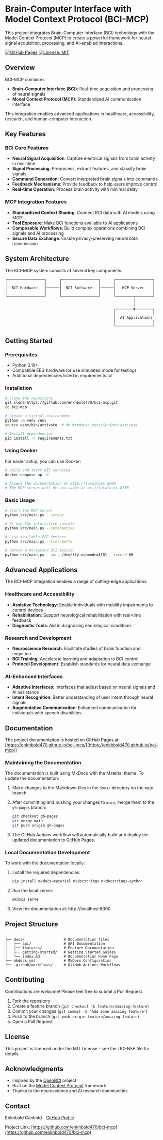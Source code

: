 # Brain-Computer Interface with Model Context Protocol (BCI-MCP)

This project integrates Brain-Computer Interface (BCI) technology with the Model Context Protocol (MCP) to create a powerful framework for neural signal acquisition, processing, and AI-enabled interactions.

[![GitHub Pages](https://img.shields.io/badge/docs-GitHub%20Pages-blue)](https://enkhbold470.github.io/bci-mcp/)
[![License: MIT](https://img.shields.io/badge/License-MIT-yellow.svg)](https://opensource.org/licenses/MIT)

## Overview

BCI-MCP combines:

- **Brain-Computer Interface (BCI)**: Real-time acquisition and processing of neural signals
- **Model Context Protocol (MCP)**: Standardized AI communication interface 

This integration enables advanced applications in healthcare, accessibility, research, and human-computer interaction.

## Key Features

### BCI Core Features

- **Neural Signal Acquisition**: Capture electrical signals from brain activity in real-time
- **Signal Processing**: Preprocess, extract features, and classify brain signals
- **Command Generation**: Convert interpreted brain signals into commands
- **Feedback Mechanisms**: Provide feedback to help users improve control
- **Real-time Operation**: Process brain activity with minimal delay

### MCP Integration Features

- **Standardized Context Sharing**: Connect BCI data with AI models using MCP
- **Tool Exposure**: Make BCI functions available to AI applications
- **Composable Workflows**: Build complex operations combining BCI signals and AI processing
- **Secure Data Exchange**: Enable privacy-preserving neural data transmission

## System Architecture

The BCI-MCP system consists of several key components:

```
┌─────────────────┐      ┌─────────────────┐      ┌─────────────────┐
│                 │      │                 │      │                 │
│  BCI Hardware   │──────│  BCI Software   │──────│   MCP Server    │
│                 │      │                 │      │                 │
└─────────────────┘      └─────────────────┘      └────────┬────────┘
                                                           │
                                                           │
                                                  ┌────────▼────────┐
                                                  │                 │
                                                  │  AI Applications │
                                                  │                 │
                                                  └─────────────────┘
```

## Getting Started

### Prerequisites

- Python 3.10+
- Compatible EEG hardware (or use simulated mode for testing)
- Additional dependencies listed in requirements.txt

### Installation

```bash
# Clone the repository
git clone https://github.com/enkhbold470/bci-mcp.git
cd bci-mcp

# Create a virtual environment
python -m venv venv
source venv/bin/activate  # On Windows: venv\Scripts\activate

# Install dependencies
pip install -r requirements.txt
```

### Using Docker

For easier setup, you can use Docker:

```bash
# Build and start all services
docker-compose up -d

# Access the documentation at http://localhost:8000
# The MCP server will be available at ws://localhost:8765
```

### Basic Usage

```bash
# Start the MCP server
python src/main.py --server

# Or use the interactive console
python src/main.py --interactive

# List available EEG devices
python src/main.py --list-ports

# Record a 60-second BCI session
python src/main.py --port /dev/tty.usbmodem1101 --record 60
```

## Advanced Applications

The BCI-MCP integration enables a range of cutting-edge applications:

### Healthcare and Accessibility

- **Assistive Technology**: Enable individuals with mobility impairments to control devices
- **Rehabilitation**: Support neurological rehabilitation with real-time feedback
- **Diagnostic Tools**: Aid in diagnosing neurological conditions

### Research and Development

- **Neuroscience Research**: Facilitate studies of brain function and cognition
- **BCI Training**: Accelerate learning and adaptation to BCI control
- **Protocol Development**: Establish standards for neural data exchange

### AI-Enhanced Interfaces

- **Adaptive Interfaces**: Interfaces that adjust based on neural signals and AI assistance
- **Intent Recognition**: Better understanding of user intent through neural signals
- **Augmentative Communication**: Enhanced communication for individuals with speech disabilities

## Documentation

The project documentation is hosted on GitHub Pages at: [https://enkhbold470.github.io/bci-mcp/](https://enkhbold470.github.io/bci-mcp/)

### Maintaining the Documentation

The documentation is built using MkDocs with the Material theme. To update the documentation:

1. Make changes to the Markdown files in the `docs/` directory on the `main` branch
2. After committing and pushing your changes to `main`, merge them to the `gh-pages` branch:

   ```bash
   git checkout gh-pages
   git merge main
   git push origin gh-pages
   ```

3. The GitHub Actions workflow will automatically build and deploy the updated documentation to GitHub Pages.

### Local Documentation Development

To work with the documentation locally:

1. Install the required dependencies:

   ```bash
   pip install mkdocs-material mkdocstrings mkdocstrings-python
   ```

2. Run the local server:

   ```bash
   mkdocs serve
   ```

3. View the documentation at: http://localhost:8000

## Project Structure

```
.
├── docs/                  # Documentation files
│   ├── api/               # API Documentation
│   ├── features/          # Feature Documentation
│   ├── getting-started/   # Getting Started Guides
│   └── index.md           # Documentation Home Page
├── mkdocs.yml             # MkDocs Configuration
└── .github/workflows/     # GitHub Actions Workflows
```

## Contributing

Contributions are welcome! Please feel free to submit a Pull Request.

1. Fork the repository
2. Create a feature branch (`git checkout -b feature/amazing-feature`)
3. Commit your changes (`git commit -m 'Add some amazing feature'`)
4. Push to the branch (`git push origin feature/amazing-feature`)
5. Open a Pull Request

## License

This project is licensed under the MIT License - see the LICENSE file for details.

## Acknowledgments

- Inspired by the [OpenBCI](https://openbci.com/) project
- Built on the [Model Context Protocol](https://modelcontextprotocol.io/) framework
- Thanks to the neuroscience and AI research communities

## Contact

Enkhbold Ganbold - [GitHub Profile](https://github.com/enkhbold470)

Project Link: [https://github.com/enkhbold470/bci-mcp](https://github.com/enkhbold470/bci-mcp)